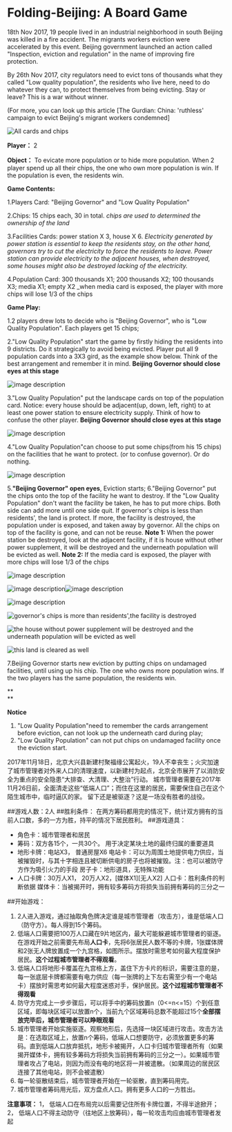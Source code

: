 # Folding-Beijing: A Board Game

18th Nov 2017, 19 people lived in an industrial neighborhood in south Beijing was killed in a fire accident. The migrants workers eviction were accelerated by this event. Beijing government launched an action called "Inspection, eviction and regulation" in the name of improving fire protection.

By 26th Nov 2017, city regulators need to evict tons of thousands what they called "Low quality population", the residents who live here, need to do whatever they can, to protect themselves from being evicting. Stay or leave? This is a war without winner.

(For more, you can look up this article [The Gurdian: China: 'ruthless' campaign to evict Beijing's migrant workers condemned]

![All cards and chips](https://publiclab.org/system/images/photos/000/022/768/large/2017-11-27_15.41.03-1.jpg "2017-11-27_15.41.03-1.jpg")

**Player：** 2

**Object：** To evicate more population or to hide more population. When 2 player spend up all their chips, the one who own more population is win. If the population is even, the residents win.

**Game Contents:**

1.Players Card: "Beijing Governor" and "Low Quality Population"

2.Chips: 15 chips each, 30 in total. _chips are used to determined the ownership of the land_

3.Facilities Cards: power station X 3, house X 6\. _Electricity generated by power station is essential to keep the residents stay, on the other hand, governors try to cut the electricity to force the residents to leave. Power station can provide electricity to the adjacent houses, when destroyed, some houses might also be destroyed lacking of the electricity._

4.Population Card: 300 thousands X1; 200 thousands X2; 100 thousands X3; media X1; empty X2 \_when media card is exposed, the player with more chips will lose 1/3 of the chips

**Game Play:**

1.2 players drew lots to decide who is "Beijing Governor", who is "Low Quality Population". Each players get 15 chips;

2."Low Quality Population" start the game by firstly hiding the residents into 9 districts. Do it strategically to avoid being evicted. Player put all 9 population cards into a 3X3 gird, as the example show below. Think of the best arrangement and remember it in mind. **Beijing Governor should close eyes at this stage**

![image description](https://publiclab.org/system/images/photos/000/022/769/large/2017-11-27_15.57.18.jpg "2017-11-27_15.57.18.jpg")

3."Low Quality Population" put the landscape cards on top of the population card. Notice: every house should be adjacent(up, down, left, right) to at least one power station to ensure electricity supply. Think of how to confuse the other player. **Beijing Governor should close eyes at this stage**

![image description](https://publiclab.org/system/images/photos/000/022/770/large/2017-11-27_15.58.17.jpg "2017-11-27_15.58.17.jpg")

4."Low Quality Population"can choose to put some chips(from his 15 chips) on the facilities that he want to protect. (or to confuse governor). Or do nothing.

![image description](https://publiclab.org/system/images/photos/000/022/772/large/2017-11-27_15.58.55.jpg "2017-11-27_15.58.55.jpg")

5\.**"Beijing Governor" open eyes**, Eviction starts;
6."Beijing Governor" put the chips onto the top of the facility he want to destroy. If the "Low Quality Population" don't want the facility be taken, he has to put more chips. Both side can add more until one side quit. If governor's chips is less than residents', the land is protect. If more, the facility is destroyed, the population under is exposed, and taken away by governor. All the chips on top of the facility is gone, and can not be reuse. **Note 1:** When the power station be destroyed, look at the adjacent facility, if it is house without other power supplement, it will be destroyed and the underneath population will be evicted as well. **Note 2:** If the media card is exposed, the player with more chips will lose 1/3 of the chips

![image description](https://publiclab.org/system/images/photos/000/022/773/large/2017-11-27_15.59.07.jpg "2017-11-27_15.59.07.jpg")

![image description](https://publiclab.org/system/images/photos/000/022/774/large/2017-11-27_15.59.40.jpg "2017-11-27_15.59.40.jpg")![image description](https://publiclab.org/system/images/photos/000/022/775/large/2017-11-27_15.59.49.jpg "2017-11-27_15.59.49.jpg")

![image description](https://publiclab.org/system/images/photos/000/022/771/large/2017-11-27_15.57.46.jpg "2017-11-27_15.57.46.jpg")

![governor's chips is more than residents',the facility is destroyed](https://publiclab.org/system/images/photos/000/022/776/large/2017-11-27_16.00.01.jpg "2017-11-27_16.00.01.jpg")

![the house without power supplement will be destroyed and the underneath population will be evicted as well](https://publiclab.org/system/images/photos/000/022/777/large/2017-11-27_16.00.09.jpg "2017-11-27_16.00.09.jpg")

![this land is cleared as well](https://publiclab.org/system/images/photos/000/022/778/large/2017-11-27_16.01.10.jpg "2017-11-27_16.01.10.jpg")

7.Beijing Governor starts new eviction by putting chips on undamaged facilities, until using up his chip. The one who owns more population wins. If the two players has the same population, the residents win.

\*\*  
\*\*

**Notice**

1. "Low Quality Population"need to remember the cards arrangement before eviction, can not look up the underneath card during play;
2. "Low Quality Population" can not put chips on undamaged facility once the eviction start.

2017年11月18日，北京大兴县新建村聚福缘公寓起火，19人不幸丧生；火灾加速了城市管理者对外来人口的清理速度，以新建村为起点，北京全市展开了以消防安全为重点的安全隐患“大排查、大清理、大整治”行动。
城市管理者需要在2017年11月26日前，全面清走这些“低端人口”；而住在这里的居民，需要保住自己在这个陌生城市中，临时逼仄的家。
留下还是被驱逐？这是一场没有胜者的战役。

##游戏人数：2人
##胜利条件：
在两方筹码都用完的情况下，统计双方拥有的当前人口数，多的一方为胜，持平的情况下居民胜利。
##游戏道具：
- 角色卡：城市管理者和居民
- 筹码：双方各15个，一共30个。
用于决定某块土地的最终归属的重要道具
- 地形卡牌：电站X3，  普通房屋X6
电站卡：可以为周围土地提供电力供应，当被摧毁时，与其十字相连且被切断供电的房子也将被摧毁。注：也可以被防守方作为吸引火力的手段
房子卡：地形道具，无特殊功能
- 人口卡牌：30万人X1， 20万人X2，[媒体X1][无人X2]
人口卡：胜利条件的判断依据
媒体卡：当被揭开时，拥有较多筹码方将损失当前拥有筹码的三分之一

##开始游戏：
1. 2人进入游戏，通过抽取角色牌决定谁是城市管理者（攻击方），谁是低端人口（防守方）。每人得到15个筹码。
2. 低端人口需要把100万人口藏在9片地区内，最大可能躲避城市管理者的驱逐。在游戏开始之前需要先布局**人口卡**，先将6张居民人数不等的卡牌，1张媒体牌和2张无人牌放置成一个九宫格，如图所示。摆放时需思考如何最大程度保护居民。**这个过程城市管理者不得观看**。
3. 低端人口将地形卡覆盖在九宫格上方，盖住下方卡片的标识，需要注意的是，每一张底层卡牌都需要有电力供应（每一张牌的上下左右需至少有一个电站卡）摆放时需思考如何最大程度迷惑对手，保护居民。**这个过程城市管理者不得观看**
4. 防守方完成上一步步骤后，可以将手中的筹码放置n（0<=n<=15）个到任意区域，即每块区域可以放置n个，当前九个区域筹码总数不能超过15个**全部摆放完毕后，城市管理者可以睁眼观看**
5. 城市管理者开始实施驱逐。观察地形后，先选择一块区域进行攻击。攻击方法是：在选取区域上，放置n个筹码，低端人口想要防守，必须放置更多的筹码。直到低端人口放弃抵抗，地形卡被揭开，人口卡归城市管理者所有（如果揭开媒体卡，拥有较多筹码方将损失当前拥有筹码的三分之一）。如果城市管理者攻占了电站，则因为而没有电的地区将一并被遣散。（如果周边的居民区连接了其他电站，则不会被遣散）
6. 每一轮驱散结束后，城市管理者开始在一轮驱散，直到筹码用完。
7. 城市管理者筹码用光后，双方盘点人口。拥有更多人口的一方胜出。

**注意事项：**
1，	低端人口在布局完以后需要记住所有卡牌位置，不得半途掀开；
2，	低端人口不得主动防守（往地区上放筹码），每一轮攻击均应由城市管理者发起
